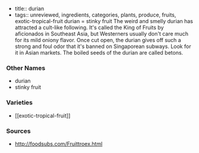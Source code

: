 - title:: durian
- tags:: unreviewed, ingredients, categories, plants, produce, fruits, exotic-tropical-fruit
durian = stinky fruit The weird and smelly durian has attracted a cult-like following. It's called the King of Fruits by aficionados in Southeast Asia, but Westerners usually don't care much for its mild oniony flavor. Once cut open, the durian gives off such a strong and foul odor that it's banned on Singaporean subways. Look for it in Asian markets. The boiled seeds of the durian are called betons.

### Other Names

* durian
* stinky fruit

### Varieties

* [[exotic-tropical-fruit]]

### Sources
* http://foodsubs.com/Fruittroex.html
